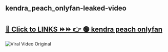 
 ## kendra_peach_onlyfan-leaked-video 

# <h2><a href="https://clipsfans.com/kendra_peach_onlyfan&ref=git">🔗 Click to LINKS ⏩⏩ 👉 🟢 kendra peach onlyfan </a></h2>

<a href="https://clipsfans.com/kendra_peach_onlyfan&ref=git" rel="nofollow" data-target="animated-image.originalLink"><img src="https://i.ibb.co.com/xMMVF88/686577567.gif" alt="Viral Video Original" style="max-width: 100%; display: inline-block;" data-target="animated-image.originalImage"></a>
